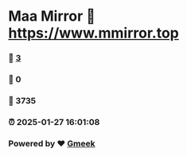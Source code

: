 # Maa Mirror :link: https://www.mmirror.top 
### :page_facing_up: [3](https://www.mmirror.top/tag.html) 
### :speech_balloon: 0 
### :hibiscus: 3735 
### :alarm_clock: 2025-01-27 16:01:08 
### Powered by :heart: [Gmeek](https://github.com/Meekdai/Gmeek)
